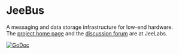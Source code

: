 # JeeBus

A messaging and data storage infrastructure for low-end hardware.  
The [project home page](http://redmine.jeelabs.org/projects/jeebus/wiki) and the [ discussion forum](http://jeelabs.net/projects/cafe/boards/9) are at JeeLabs.

[![GoDoc](https://godoc.org/github.com/jcw/jeebus?status.png)](https://godoc.org/github.com/jcw/jeebus)
